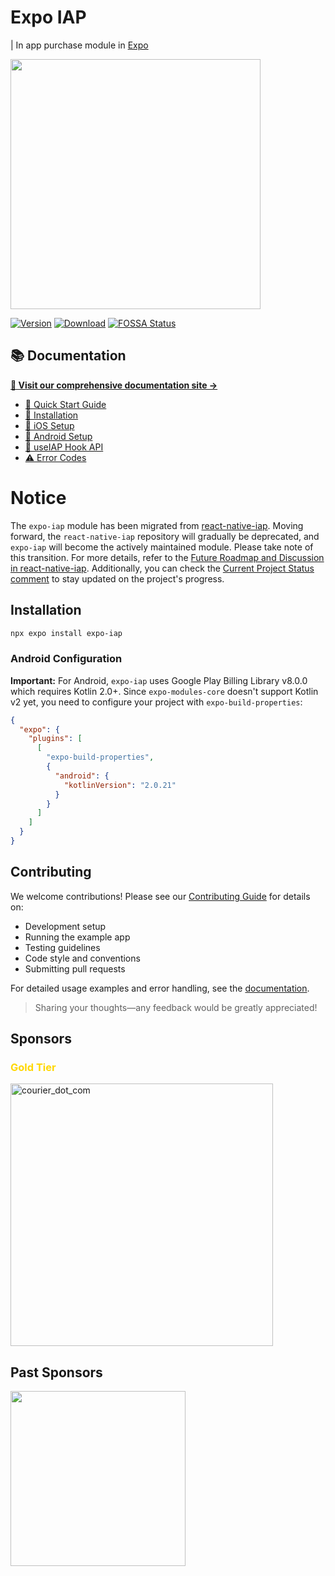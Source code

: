# Expo IAP

| In app purchase module in [Expo](https://docs.expo.dev/guides/in-app-purchases)

<div>
  <img src="https://github.com/user-attachments/assets/3257a1e0-800b-441b-8522-94c35ce751d2" width="400" />
</div>

[![Version](http://img.shields.io/npm/v/expo-iap.svg?style=flat-square)](https://npmjs.org/package/expo-iap) [![Download](http://img.shields.io/npm/dm/expo-iap.svg?style=flat-square)](https://npmjs.org/package/expo-iap) [![FOSSA Status](https://app.fossa.com/api/projects/git%2Bgithub.com%2Fhyochan%2Fexpo-iap.svg?type=shield&issueType=license)](https://app.fossa.com/projects/git%2Bgithub.com%2Fhyochan%2Fexpo-iap?ref=badge_shield&issueType=license)

## 📚 Documentation

**[📖 Visit our comprehensive documentation site →](https://expo-iap.hyo.dev)**

- [🚀 Quick Start Guide](https://expo-iap.hyo.dev/docs/intro)
- [💽 Installation](https://expo-iap.hyo.dev/docs/installation)
- [🍎 iOS Setup](https://expo-iap.hyo.dev/docs/getting-started/setup-ios)
- [🤖 Android Setup](https://expo-iap.hyo.dev/docs/getting-started/setup-android)
- [🎣 useIAP Hook API](https://expo-iap.hyo.dev/docs/api/use-iap)
- [⚠️ Error Codes](https://expo-iap.hyo.dev/docs/api/error-codes)

# Notice

The `expo-iap` module has been migrated from [react-native-iap](https://github.com/dooboolab/react-native-iap). Moving forward, the `react-native-iap` repository will gradually be deprecated, and `expo-iap` will become the actively maintained module. Please take note of this transition. For more details, refer to the [Future Roadmap and Discussion in react-native-iap](https://github.com/dooboolab-community/react-native-iap/discussions/2754). Additionally, you can check the [Current Project Status comment](https://github.com/dooboolab-community/react-native-iap/discussions/2754#discussioncomment-10510249) to stay updated on the project's progress.

## Installation

```bash
npx expo install expo-iap
```

### Android Configuration

**Important:** For Android, `expo-iap` uses Google Play Billing Library v8.0.0 which requires Kotlin 2.0+. Since `expo-modules-core` doesn't support Kotlin v2 yet, you need to configure your project with `expo-build-properties`:

```json
{
  "expo": {
    "plugins": [
      [
        "expo-build-properties",
        {
          "android": {
            "kotlinVersion": "2.0.21"
          }
        }
      ]
    ]
  }
}
```

## Contributing

We welcome contributions! Please see our [Contributing Guide](./CONTRIBUTING.md) for details on:

- Development setup
- Running the example app
- Testing guidelines
- Code style and conventions
- Submitting pull requests

For detailed usage examples and error handling, see the [documentation](https://expo-iap.hyo.dev).

> Sharing your thoughts—any feedback would be greatly appreciated!

## Sponsors

### <p style="color: gold;">Gold Tier</p>

<a href="https://www.courier.com/?utm_source=react-native-iap&utm_campaign=osssponsors">
    <img width="420" alt="courier_dot_com" src="https://github.com/user-attachments/assets/319d8966-6839-498d-8ead-ce8cc72c3bca" />
</a>

## Past Sponsors

<a href="https://namiml.com"><img src="https://github.com/hyochan/react-native-iap/assets/27461460/89d71f61-bb73-400a-83bd-fe0f96eb726e" width="280"/></a>
